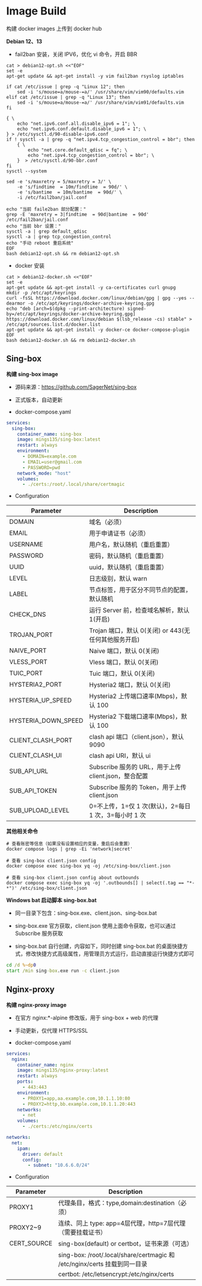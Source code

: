 # Image Build

构建 docker images 上传到 docker hub



**Debian 12、13**

- fail2ban 安装，关闭 IPV6，优化 vi 命令，开启 BBR

```shell
cat > debian12-opt.sh <<"EOF"
set -e
apt-get update && apt-get install -y vim fail2ban rsyslog iptables

if cat /etc/issue | grep -q "Linux 12"; then
	sed -i 's/mouse=a/mouse-=a/' /usr/share/vim/vim90/defaults.vim
elif cat /etc/issue | grep -q "Linux 13"; then
	sed -i 's/mouse=a/mouse-=a/' /usr/share/vim/vim91/defaults.vim
fi

{ \
    echo "net.ipv6.conf.all.disable_ipv6 = 1"; \
    echo "net.ipv6.conf.default.disable_ipv6 = 1"; \
} > /etc/sysctl.d/90-disable-ipv6.conf
if ! sysctl -a | grep -q "net.ipv4.tcp_congestion_control = bbr"; then
	{ \
        echo "net.core.default_qdisc = fq"; \
        echo "net.ipv4.tcp_congestion_control = bbr"; \
    }  > /etc/sysctl.d/90-bbr.conf
fi
sysctl --system

sed -e 's/maxretry = 5/maxretry = 3/' \
    -e 's/findtime  = 10m/findtime  = 90d/' \
    -e 's/bantime  = 10m/bantime  = 90d/' \
    -i /etc/fail2ban/jail.conf

echo "当前 faile2ban 部分配置："
grep -E 'maxretry = 3|findtime  = 90d|bantime  = 90d' /etc/fail2ban/jail.conf
echo "当前 bbr 设置："
sysctl -a | grep default_qdisc
sysctl -a | grep tcp_congestion_control
echo "手动 reboot 重启系统"
EOF
bash debian12-opt.sh && rm debian12-opt.sh
```



- docker 安装

```shell
cat > debian12-docker.sh <<"EOF"
set -e
apt-get update && apt-get install -y ca-certificates curl gnupg
mkdir -p /etc/apt/keyrings
curl -fsSL https://download.docker.com/linux/debian/gpg | gpg --yes --dearmor -o /etc/apt/keyrings/docker-archive-keyring.gpg
echo "deb [arch=$(dpkg --print-architecture) signed-by=/etc/apt/keyrings/docker-archive-keyring.gpg] https://download.docker.com/linux/debian $(lsb_release -cs) stable" > /etc/apt/sources.list.d/docker.list
apt-get update && apt-get install -y docker-ce docker-compose-plugin
EOF
bash debian12-docker.sh && rm debian12-docker.sh
```



## Sing-box

**构建 sing-box image**

- 源码来源：https://github.com/SagerNet/sing-box
- 正式版本，自动更新

- docker-compose.yaml

```yaml
services:
  sing-box:
    container_name: sing-box
    image: mings135/sing-box:latest
    restart: always
    environment:
      - DOMAIN=example.com
      - EMAIL=user@gmail.com
      - PASSWORD=pwd
    network_mode: "host"
    volumes:
      - ./certs:/root/.local/share/certmagic
```



- Configuration

| **Parameter**       | **Description**                                       |
| ------------------- | ----------------------------------------------------- |
| DOMAIN              | 域名（必须）                                          |
| EMAIL               | 用于申请证书（必须）                                  |
| USERNAME            | 用户名，默认随机（重启重置）                          |
| PASSWORD            | 密码，默认随机（重启重置）                            |
| UUID                | uuid，默认随机（重启重置）                            |
| LEVEL               | 日志级别，默认 warn                                   |
| LABEL               | 节点标签，用于区分不同节点的配置，默认随机            |
| CHECK_DNS           | 运行 Server 前，检查域名解析，默认 1(开启)            |
| TROJAN_PORT         | Trojan 端口，默认 0(关闭) or 443(无任何其他服务开启)  |
| NAIVE_PORT          | Naive 端口，默认 0(关闭)                              |
| VLESS_PORT          | Vless 端口，默认 0(关闭)                              |
| TUIC_PORT           | Tuic 端口，默认 0(关闭)                               |
| HYSTERIA2_PORT      | Hysteria2 端口，默认 0(关闭)                          |
| HYSTERIA_UP_SPEED   | Hysteria2 上传端口速率(Mbps)，默认 100                |
| HYSTERIA_DOWN_SPEED | Hysteria2 下载端口速率(Mbps)，默认 100                |
| CLIENT_CLASH_PORT   | clash api 端口（client.json），默认 9090              |
| CLIENT_CLASH_UI     | clash api URI，默认 ui                                |
| SUB_API_URL         | Subscribe 服务的 URL，用于上传 client.json，整合配置  |
| SUB_API_TOKEN       | Subscribe 服务的 Token，用于上传 client.json          |
| SUB_UPLOAD_LEVEL    | 0=不上传，1=仅 1 次(默认)，2=每日 1 次，3=每小时 1 次 |



**其他相关命令**

```shell
# 查看账密等信息（如果没有设置相应的变量，重启后会重置）
docker compose logs | grep -Ei 'network|secret'

# 查看 sing-box client.json config
docker compose exec sing-box yq -oj /etc/sing-box/client.json

# 查看 sing-box client.json config about outbounds
docker compose exec sing-box yq -oj '.outbounds[] | select(.tag == "*-*")' /etc/sing-box/client.json
```



**Windows bat  启动脚本 sing-box.bat**

- 同一目录下包含：sing-box.exe、client.json、sing-box.bat
- sing-box.exe 官方获取，client.json 使用上面命令获取，也可以通过 Subscribe 服务获取

- sing-box.bat 自行创建，内容如下，同时创建 sing-box.bat 的桌面快捷方式，修改快捷方式高级属性，用管理员方式运行，启动直接运行快捷方式即可

 ```bat
 cd /d %~dp0
 start /min sing-box.exe run -c client.json
 ```



## Nginx-proxy

**构建 nginx-proxy image**

- 在官方 nginx:*-alpine 修改版，用于 sing-box + web 的代理

- 手动更新，仅代理 HTTPS/SSL

- docker-compose.yaml

```yaml
services:
  nginx:
    container_name: nginx
    image: mings135/nginx-proxy:latest
    restart: always
    ports:
      - 443:443
    environment:
      - PROXY1=app,aa.example.com,10.1.1.10:80
      - PROXY2=http,bb.example.com,10.1.1.20:443
    networks:
      - net
    volumes:
      - ./certs:/etc/nginx/certs

networks:
  net:
    ipam:
      driver: default
      config:
        - subnet: "10.6.6.0/24"
```



- Configuration

| **Parameter** | **Description**                                              |
| ------------- | ------------------------------------------------------------ |
| PROXY1        | 代理条目，格式：type,domain:destination（必须）              |
| PROXY2~9      | 连续、同上            type: app=4层代理，http=7层代理（需要挂载证书） |
| CERT_SOURCE   | sing-box(default) or certbot，证书来源（可选）               |
|               | sing-box: /root/.local/share/certmagic 和 /etc/nginx/certs 挂载到同一目录 |
|               | certbot: /etc/letsencrypt:/etc/nginx/certs                   |

